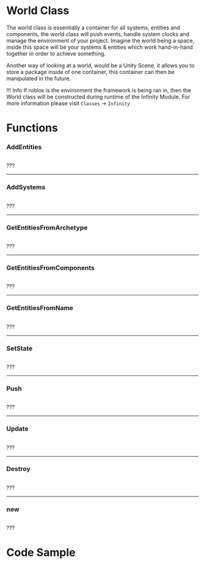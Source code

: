 # World Class
The world class is essentially a container for all systems, entities and components, the world class will push events, handle system clocks and manage the environment of your project. 
Imagine the world being a space, inside this space will be your systems & entities which work hand-in-hand together in order to achieve something.

Another way of looking at a world, would be a Unity Scene, it allows you to store a package inside of one container, this container can then be manipulated in the future.

!!! Info 
	If roblox is the environment the framework is being ran in, then the World class will be constructed during runtime of the Infinity Module.
	For more information please visit `Classes` -> `Infinity`

# Functions
### AddEntities
```

```

???

---
### AddSystems
```

```

???

---
### GetEntitiesFromArchetype
```

```

???

---
### GetEntitiesFromComponents
```

```

???

---
### GetEntitiesFromName
```

```

???

---
### SetState
```

```

???

---
### Push
```

```

???

---
### Update
```

```

???

---
### Destroy
```

```

???

---
### new
```

```

???

# Code Sample